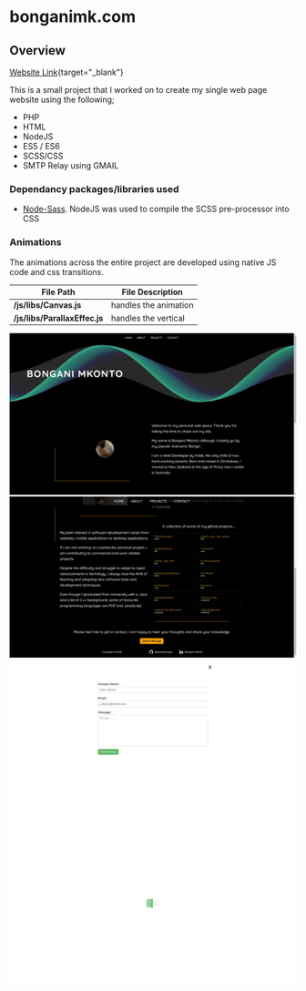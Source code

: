 # bonganimk.com

## Overview

[Website Link](https://bonganimk.com/){target="_blank"}

This is a small project that I worked on to create my single web page website using the following;

* PHP
* HTML 
* NodeJS
* ES5 / ES6
* SCSS/CSS
* SMTP Relay using GMAIL

### Dependancy packages/libraries used
* [Node-Sass](https://github.com/sass/node-sass).
NodeJS was used to compile the SCSS pre-processor into CSS

### Animations
The animations across the entire project are developed using native JS code and css transitions.

File Path  | File Description
---------- | ----------------
**/js/libs/Canvas.js** | handles the **<canvas>** animation
**/js/libs/ParallaxEffec.js** | handles the vertical|horizontal line animations using CSS translate that is triggered on *window* scroll

![Content Page One](/git-images/one.jpg)
![Content Page Two](/git-images/two.jpg)
![Contact Form](/git-images/three.jpg)
![Loading Screen](/git-images/four.jpg)